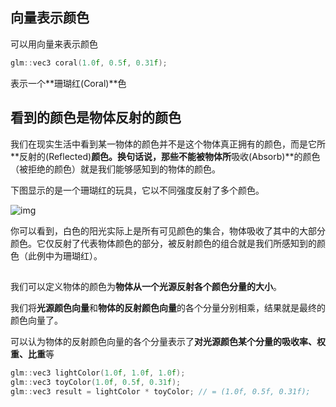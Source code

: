 ## 向量表示颜色

可以用向量来表示颜色

``` c++
glm::vec3 coral(1.0f, 0.5f, 0.31f);
```

表示一个**珊瑚红(Coral)**色

## 看到的颜色是物体反射的颜色

我们在现实生活中看到某一物体的颜色并不是这个物体真正拥有的颜色，而是它所**反射的(Reflected)**颜色。换句话说，那些不能被物体所**吸收(Absorb)**的颜色（被拒绝的颜色）就是我们能够感知到的物体的颜色。

下图显示的是一个珊瑚红的玩具，它以不同强度反射了多个颜色。

![img](https://learnopengl-cn.github.io/img/02/01/light_reflection.png)

你可以看到，白色的阳光实际上是所有可见颜色的集合，物体吸收了其中的大部分颜色。它仅反射了代表物体颜色的部分，被反射颜色的组合就是我们所感知到的颜色（此例中为珊瑚红）。

## 

我们可以定义物体的颜色为**物体从一个光源反射各个颜色分量的大小**。

我们将**光源颜色向量**和**物体的反射颜色向量**的各个分量分别相乘，结果就是最终的颜色向量了。

可以认为物体的反射颜色向量的各个分量表示了**对光源颜色某个分量的吸收率、权重、比重**等

```c++
glm::vec3 lightColor(1.0f, 1.0f, 1.0f);
glm::vec3 toyColor(1.0f, 0.5f, 0.31f);
glm::vec3 result = lightColor * toyColor; // = (1.0f, 0.5f, 0.31f);
```